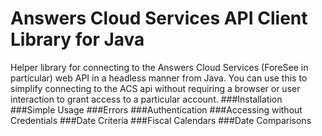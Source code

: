Answers Cloud Services API Client Library for Java
===================
Helper library for connecting to the Answers Cloud Services (ForeSee in particular) web API in a headless manner from Java. You can use this to simplify connecting to the ACS api without requiring a browser or user interaction to grant access to a particular account.
###Installation
###Simple Usage
###Errors
###Authentication
###Accessing without Credentials
###Date Criteria
###Fiscal Calendars
###Date Comparisons
